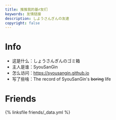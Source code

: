 ```yaml
---
title: 推推我的基♂友们
keywords: 友情链接
description: しようさんぎんの友達
copyright: false
---
```


# Info
- 这是什么：しょうさんぎんのゴミ箱
- 主人是谁：SyouSanGin
- 怎么访问：https://syousangin.github.io
- 写了些啥：The record of SyouSanGin's ~~boring~~ life
# Friends
{% linksfile friends/_data.yml %}



